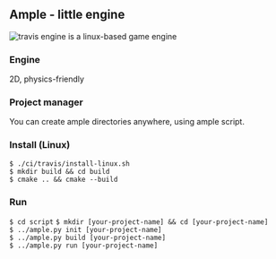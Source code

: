 ## Ample - little engine

![travis](https://travis-ci.com/Glebanister/ample.svg?branch=master)
engine is a linux-based game engine

### Engine
2D, physics-friendly

### Project manager
You can create ample directories anywhere, using ample script.

### Install (Linux)

`$ ./ci/travis/install-linux.sh` \
`$ mkdir build && cd build` \
`$ cmake .. && cmake --build`


### Run
`$ cd script`
`$ mkdir [your-project-name] && cd [your-project-name]` \
`$ ../ample.py init [your-project-name]` \
`$ ../ample.py build [your-project-name]` \
`$ ../ample.py run [your-project-name]`
